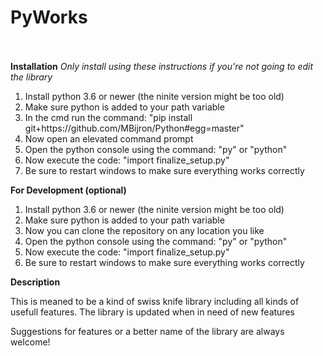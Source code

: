 <h1>PyWorks</h1>
<br>
<br>
<b>Installation</b>
<i>Only install using these instructions if you're not going to edit the library</i>
<ol>
  <li>Install python 3.6 or newer (the ninite version might be too old)</li>
  <li>Make sure python is added to your path variable</li>
  <li>In the cmd run the command: "pip install git+https://github.com/MBijron/Python#egg=master"</li>
  <li>Now open an elevated command prompt</li>
  <li>Open the python console using the command: "py" or "python"</li>
  <li>Now execute the code: "import finalize_setup.py"</li>
  <li>Be sure to restart windows to make sure everything works correctly</li>
</ol>
<b>For Development (optional)</b>
<ol>
  <li>Install python 3.6 or newer (the ninite version might be too old)</li>
  <li>Make sure python is added to your path variable</li>
  <li>Now you can clone the repository on any location you like</li>
  <li>Open the python console using the command: "py" or "python"</li>
  <li>Now execute the code: "import finalize_setup.py"</li>
  <li>Be sure to restart windows to make sure everything works correctly</li>
</ol>
<b>Description</b>
<p>This is meaned to be a kind of swiss knife library including all kinds of usefull features. The library is updated when in need of new features</p>
<p>Suggestions for features or a better name of the library are always welcome!</p>
